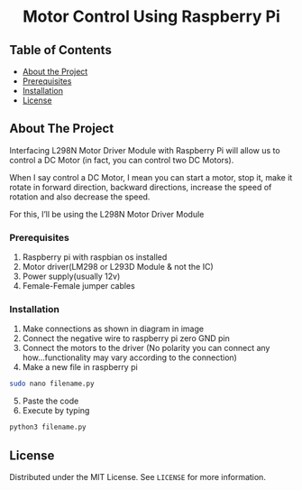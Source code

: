   <h1 align="center">Motor Control Using Raspberry Pi</h1>

<!-- TABLE OF CONTENTS -->
## Table of Contents

* [About the Project](#about-the-project)
 * [Prerequisites](#prerequisites)
  * [Installation](#installation)
* [License](#license)


<!-- ABOUT THE PROJECT -->
## About The Project

Interfacing L298N Motor Driver Module with Raspberry Pi will allow us to control a DC Motor (in fact, you can control two DC Motors).

When I say control a DC Motor, I mean you can start a motor, stop it, make it rotate in forward direction, backward directions, increase the speed of rotation and also decrease the speed.

For this, I’ll be using the L298N Motor Driver Module

### Prerequisites

1. Raspberry pi with raspbian os installed
2. Motor driver(LM298 or L293D Module & not the IC)
3. Power supply(usually 12v)
4. Female-Female jumper cables

### Installation

1. Make connections as shown in diagram in image
2. Connect the negative wire to raspberry pi zero GND pin
3. Connect the motors to the driver (No polarity you can connect any how...functionality may vary according to the connection)
4. Make a new file in raspberry pi
```sh
sudo nano filename.py
```
5. Paste the code
6. Execute by typing
```sh
python3 filename.py
```
<!-- LICENSE -->
## License

Distributed under the MIT License. See `LICENSE` for more information.

